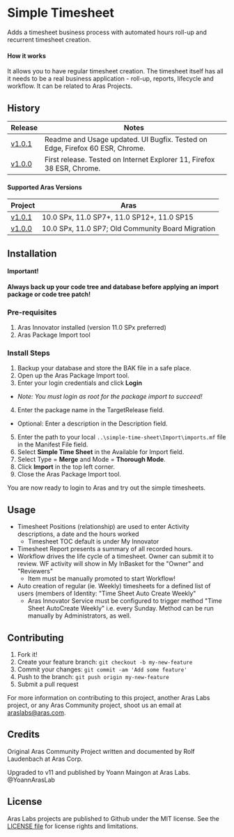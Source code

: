 # Simple Timesheet
Adds a timesheet business process with automated hours roll-up and recurrent timesheet creation.

#### How it works
It allows you to have regular timesheet creation. The timesheet itself has all it needs to be a real business application - roll-up, reports, lifecycle and workflow. It can be related to Aras Projects.

## History

Release | Notes
--------|--------
[v1.0.1](https://github.com/ArasLabs/simple-time-sheet/releases/tag/v1.0.1) | Readme and Usage updated. UI Bugfix. Tested on Edge, Firefox 60 ESR, Chrome.
[v1.0.0](https://github.com/ArasLabs/simple-time-sheet/releases/tag/v1.0.0) | First release. Tested on Internet Explorer 11, Firefox 38 ESR, Chrome. 

#### Supported Aras Versions

Project | Aras
--------|------
[v1.0.1](https://github.com/ArasLabs/simple-time-sheet/releases/tag/v1.0.1) | 10.0 SPx, 11.0 SP7+, 11.0 SP12+, 11.0 SP15
[v1.0.0](https://github.com/ArasLabs/simple-time-sheet/releases/tag/v1.0.0) | 10.0 SPx, 11.0 SP7; Old Community Board Migration

## Installation

#### Important!
**Always back up your code tree and database before applying an import package or code tree patch!**

### Pre-requisites

1. Aras Innovator installed (version 11.0 SPx preferred)
2. Aras Package Import tool

### Install Steps

1. Backup your database and store the BAK file in a safe place.
2. Open up the Aras Package Import tool.
3. Enter your login credentials and click **Login**
  * _Note: You must login as root for the package import to succeed!_
4. Enter the package name in the TargetRelease field.
  * Optional: Enter a description in the Description field.
5. Enter the path to your local `..\simple-time-sheet\Import\imports.mf` file in the Manifest File field.
6. Select **Simple Time Sheet** in the Available for Import field.
7. Select Type = **Merge** and Mode = **Thorough Mode**.
8. Click **Import** in the top left corner.
9. Close the Aras Package Import tool.

You are now ready to login to Aras and try out the simple timesheets.

## Usage

* Timesheet Positions (relationship) are used to enter Activity descriptions, a date and the hours worked
  * Timesheet TOC default is under My Innovator
* Timesheet Report presents a summary of all recorded hours.
* Workflow drives the life cycle of a timesheet. Owner can submit it to review. WF activity will show in My InBasket for the "Owner" and "Reviewers"
  * Item must be manually promoted to start Workflow!
* Auto creation of regular (ie. Weekly) timesheets for a defined list of users (members of Identity: "Time Sheet Auto Create Weekly"
  * Aras Innovator Service must be configured to trigger method "Time Sheet AutoCreate Weekly" i.e. every Sunday. Method can be run manually by Administrators, as well.

## Contributing

1. Fork it!
2. Create your feature branch: `git checkout -b my-new-feature`
3. Commit your changes: `git commit -am 'Add some feature'`
4. Push to the branch: `git push origin my-new-feature`
5. Submit a pull request

For more information on contributing to this project, another Aras Labs project, or any Aras Community project, shoot us an email at araslabs@aras.com.

## Credits

Original Aras Community Project written and documented by Rolf Laudenbach at Aras Corp.

Upgraded to v11 and published by Yoann Maingon at Aras Labs. @YoannArasLab

## License

Aras Labs projects are published to Github under the MIT license. See the [LICENSE file](./LICENSE.md) for license rights and limitations.

